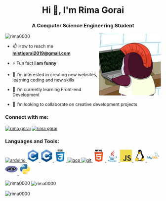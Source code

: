 
<!---
Rima0000/Rima0000 is a ✨ special ✨ repository because its `README.md` (this file) appears on your GitHub profile.
You can click the Preview link to take a look at your changes.
--->
<h1 align="center">Hi 👋, I'm Rima Gorai</h1>
<h3 align="center">A Computer Science Engineering Student</h3>

<img align = "right" height=200 src="https://github.com/Rima0000/Rima0000/blob/main/giphy.webp" />

<p align="left"> <img src="https://komarev.com/ghpvc/?username=rima0000&label=Profile%20views&color=0e75b6&style=flat" alt="rima0000" /> </p>


- 📫 How to reach me **mistigorai2019@gmail.com**

- ⚡ Fun fact **I am funny**

- 👀 I’m interested in creating new websites, learning coding and new skills
- 🌱 I’m currently learning Front-end Development
- 💞️ I’m looking to collaborate on creative development projects
   


<h3 align="left">Connect with me:</h3>
<p align="left">
<a href="https://linkedin.com/in/rima gorai" target="blank"><img align="center" src="https://raw.githubusercontent.com/rahuldkjain/github-profile-readme-generator/master/src/images/icons/Social/linked-in-alt.svg" alt="rima gorai" height="30" width="40" /></a>
<a href="https://www.codechef.com/users/rima gorai" target="blank"><img align="center" src="https://cdn.jsdelivr.net/npm/simple-icons@3.1.0/icons/codechef.svg" alt="rima gorai" height="30" width="40" /></a>
</p>

<h3 align="left">Languages and Tools:</h3>
<p align="left"> <a href="https://www.arduino.cc/" target="_blank" rel="noreferrer"> <img src="https://cdn.worldvectorlogo.com/logos/arduino-1.svg" alt="arduino" width="40" height="40"/> </a> <a href="https://www.cprogramming.com/" target="_blank" rel="noreferrer"> <img src="https://raw.githubusercontent.com/devicons/devicon/master/icons/c/c-original.svg" alt="c" width="40" height="40"/> </a> <a href="https://www.w3schools.com/cpp/" target="_blank" rel="noreferrer"> <img src="https://raw.githubusercontent.com/devicons/devicon/master/icons/cplusplus/cplusplus-original.svg" alt="cplusplus" width="40" height="40"/> </a> <a href="https://www.w3schools.com/css/" target="_blank" rel="noreferrer"> <img src="https://raw.githubusercontent.com/devicons/devicon/master/icons/css3/css3-original-wordmark.svg" alt="css3" width="40" height="40"/> </a> <a href="https://cloud.google.com" target="_blank" rel="noreferrer"> <img src="https://www.vectorlogo.zone/logos/google_cloud/google_cloud-icon.svg" alt="gcp" width="40" height="40"/> </a> <a href="https://git-scm.com/" target="_blank" rel="noreferrer"> <img src="https://www.vectorlogo.zone/logos/git-scm/git-scm-icon.svg" alt="git" width="40" height="40"/> </a> <a href="https://www.w3.org/html/" target="_blank" rel="noreferrer"> <img src="https://raw.githubusercontent.com/devicons/devicon/master/icons/html5/html5-original-wordmark.svg" alt="html5" width="40" height="40"/> </a> <a href="https://www.java.com" target="_blank" rel="noreferrer"> <img src="https://raw.githubusercontent.com/devicons/devicon/master/icons/java/java-original.svg" alt="java" width="40" height="40"/> </a> <a href="https://developer.mozilla.org/en-US/docs/Web/JavaScript" target="_blank" rel="noreferrer"> <img src="https://raw.githubusercontent.com/devicons/devicon/master/icons/javascript/javascript-original.svg" alt="javascript" width="40" height="40"/> </a> <a href="https://www.linux.org/" target="_blank" rel="noreferrer"> <img src="https://raw.githubusercontent.com/devicons/devicon/master/icons/linux/linux-original.svg" alt="linux" width="40" height="40"/> </a> <a href="https://www.mysql.com/" target="_blank" rel="noreferrer"> <img src="https://raw.githubusercontent.com/devicons/devicon/master/icons/mysql/mysql-original-wordmark.svg" alt="mysql" width="40" height="40"/> </a> <a href="https://www.php.net" target="_blank" rel="noreferrer"> <img src="https://raw.githubusercontent.com/devicons/devicon/master/icons/php/php-original.svg" alt="php" width="40" height="40"/> </a> <a href="https://www.python.org" target="_blank" rel="noreferrer"> <img src="https://raw.githubusercontent.com/devicons/devicon/master/icons/python/python-original.svg" alt="python" width="40" height="40"/> </a> </p>

<p><img align="left" src="https://github-readme-stats.vercel.app/api/top-langs?username=rima0000&show_icons=true&locale=en&layout=compact" alt="rima0000" /></p>

<p>&nbsp;<img align="center" src="https://github-readme-stats.vercel.app/api?username=rima0000&show_icons=true&locale=en" alt="rima0000" /></p>

<p><img align="center" src="https://github-readme-streak-stats.herokuapp.com/?user=rima0000&" alt="rima0000" /></p>
